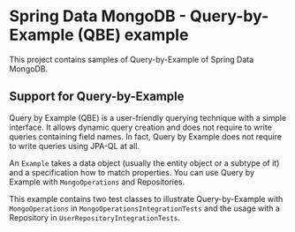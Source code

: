 # Spring Data MongoDB - Query-by-Example (QBE) example

This project contains samples of Query-by-Example of Spring Data MongoDB.

## Support for Query-by-Example

Query by Example (QBE) is a user-friendly querying technique with a simple interface. It allows dynamic query creation and does not require to write queries containing field names. In fact, Query by Example does not require to write queries using JPA-QL at all.

An `Example` takes a data object (usually the entity object or a subtype of it) and a specification how to match properties. You can use Query by Example with `MongoOperations` and Repositories.

This example contains two test classes to illustrate Query-by-Example with `MongoOperations` in `MongoOperationsIntegrationTests` and the usage with a Repository in `UserRepositoryIntegrationTests`.

